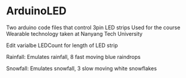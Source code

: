 # ArduinoLED

Two arduino code files that control 3pin LED strips
Used for the course Wearable technology taken at Nanyang Tech University

Edit varialbe LEDCount for length of LED strip

Rainfall: Emulates rainfall, 8 fast moving blue raindrops

Snowfall: Emulates snowfall, 3 slow moving white snowflakes
